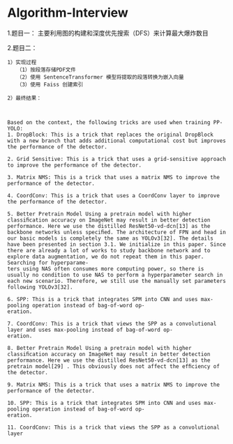 # Algorithm-Interview
1.题目一：
    主要利用图的构建和深度优先搜索（DFS）来计算最大爆炸数目


    
2.题目二：

    1）实现过程
       （1）按段落存储PDF文件
       （2）使用 SentenceTransformer 模型将提取的段落转换为嵌入向量
       （3）使用 Faiss 创建索引
       
    2）最终结果：


    
    Based on the context, the following tricks are used when training PP-YOLO:
    1. DropBlock: This is a trick that replaces the original DropBlock with a new branch that adds additional computational cost but improves the performance of the detector.
    
    2. Grid Sensitive: This is a trick that uses a grid-sensitive approach to improve the performance of the detector.
    
    3. Matrix NMS: This is a trick that uses a matrix NMS to improve the performance of the detector.
    
    4. CoordConv: This is a trick that uses a CoordConv layer to improve the performance of the detector.
    
    5. Better Pretrain Model Using a pretrain model with higher classiﬁcation accuracy on ImageNet may result in better detection performance. Here we use the distilled ResNet50-vd-dcn[13] as the backbone networks unless speciﬁed. The architecture of FPN and head in our basic models is completely the same as YOLOv3[32]. The details have been presented in section 3.1. We initialize in this paper. Since there are already a lot of works to study backbone network and to explore data augmentation, we do not repeat them in this paper. Searching for hyperparame-
    ters using NAS often consumes more computing power, so there is usually no condition to use NAS to perform a hyperparameter search in each new scenario. Therefore, we still use the manually set parameters following YOLOv3[32].
    
    6. SPP: This is a trick that integrates SPM into CNN and uses max-pooling operation instead of bag-of-word op-
    eration.
    
    7. CoordConv: This is a trick that views the SPP as a convolutional layer and uses max-pooling instead of bag-of-word op-
    eration.
    
    8. Better Pretrain Model Using a pretrain model with higher classiﬁcation accuracy on ImageNet may result in better detection performance. Here we use the distilled ResNet50-vd-dcn[13] as the pretrain model[29] . This obviously does not affect the efﬁciency of the detector.
    
    9. Matrix NMS: This is a trick that uses a matrix NMS to improve the performance of the detector.
    
    10. SPP: This is a trick that integrates SPM into CNN and uses max-pooling operation instead of bag-of-word op-
    eration.
    
    11. CoordConv: This is a trick that views the SPP as a convolutional layer
           
